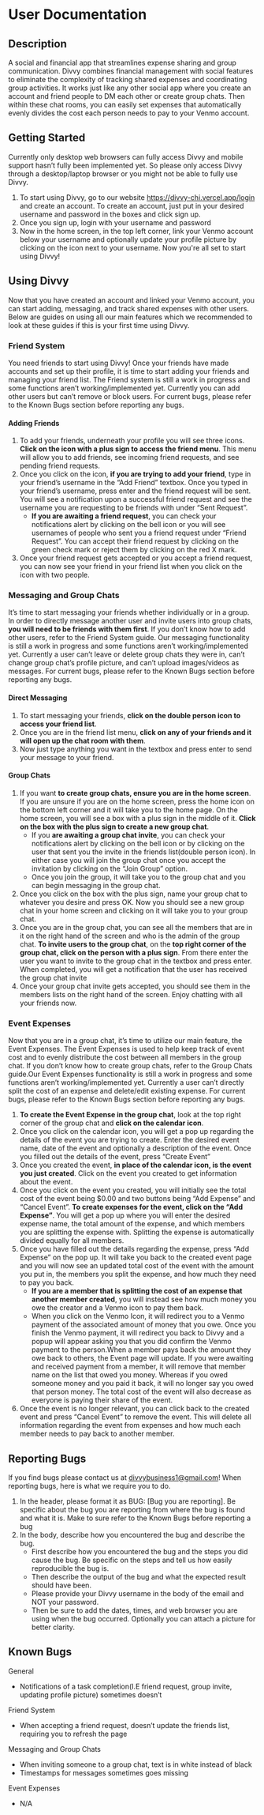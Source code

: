 # User Documentation

## Description

A social and financial app that streamlines expense sharing and group communication. Divvy combines financial management with social features to eliminate the complexity of tracking shared expenses and coordinating group activities. It works just like any other social app where you create an account and friend people to DM each other or create group chats. Then within these chat rooms, you can easily set expenses that automatically evenly divides the cost each person needs to pay to your Venmo account. 

## Getting Started

Currently only desktop web browsers can fully access Divvy and mobile support hasn’t fully been implemented yet. So please only access Divvy through a desktop/laptop browser or you might not be able to fully use Divvy.
1. To start using Divvy, go to our website https://divvy-chi.vercel.app/login and create an account. To create an account, just put in your desired username and password in the boxes and click sign up. 
2. Once you sign up, login with your username and password
3. Now in the home screen, in the top left corner, link your Venmo account below your username and optionally update your profile picture by clicking on the icon next to your username. Now you're all set to start using Divvy!

## Using Divvy

Now that you have created an account and linked your Venmo account, you can start adding, messaging, and track shared expenses with other users. Below are guides on using all our main features which we recommended to look at these guides if this is your first time using Divvy. 

### Friend System
You need friends to start using Divvy! Once your friends have made accounts and set up their profile, it is time to start adding your friends and managing your friend list. The Friend system is still a work in progress and some functions aren’t working/implemented yet. Currently you can add other users but can’t remove or block users. For current bugs, please refer to the Known Bugs section before reporting any bugs.

#### Adding Friends

1. To add your friends, underneath your profile you will see three icons. **Click on the icon with a plus sign to access the friend menu**. This menu will allow you to add friends, see incoming friend requests, and see pending friend requests.
2. Once you click on the icon, **if you are trying to add your friend**, type in your friend’s username in the “Add Friend” textbox. Once you typed in your friend’s username, press enter and the friend request will be sent. You will see a notification upon a successful friend request and see the username you are requesting to be friends with under “Sent Request”.
   - **If you are awaiting a friend request**, you can check your notifications alert by clicking on the bell icon or you will see usernames of people who sent you a friend request under “Friend Request”. You can accept their friend request by clicking on the green check mark or reject them by clicking on the red X mark.
3. Once your friend request gets accepted or you accept a friend request, you can now see your friend in your friend list when you click on the icon with two people.

### Messaging and Group Chats

It’s time to start messaging your friends whether individually or in a group. In order to directly message another user and invite users into group chats, **you will need to be friends with them first**. If you don’t know how to add other users, refer to the Friend System guide. Our messaging functionality is still a work in progress and some functions aren’t working/implemented yet. Currently a user can’t leave or delete group chats they were in, can’t change group chat’s profile picture, and can’t upload images/videos as messages. For current bugs, please refer to the Known Bugs section before reporting any bugs.

#### Direct Messaging
1. To start messaging your friends, **click on the double person icon to access your friend list**.
2. Once you are in the friend list menu, **click on any of your friends and it will open up the chat room with them**.
3. Now just type anything you want in the textbox and press enter to send your message to your friend.

#### Group Chats

1. If you want **to create group chats, ensure you are in the home screen**. If you are unsure if you are on the home screen, press the home icon on the bottom left corner and it will take you to the home page. On the home screen, you will see a box with a plus sign in the middle of it. **Click on the box with the plus sign to create a new group chat**.
   - If you **are awaiting a group chat invite**, you can check your notifications alert by clicking on the bell icon or by clicking on the user that sent you the invite in the friends list(double person icon). In either case you will join the group chat once you accept the invitation by clicking on the  “Join Group” option. 
   - Once you join the group, it will take you to the group chat and you can begin messaging in the group chat.
2. Once you click on the box with the plus sign, name your group chat to whatever you desire and press OK. Now you should see a new group chat in your home screen and clicking on it will take you to your group chat.
3. Once you are in the group chat, you can see all the members that are in it on the right hand of the screen and who is the admin of the group chat. **To invite users to the group chat**, on the **top right corner of the group chat, click on the person with a plus sign**. From there enter the user you want to invite to the group chat in the textbox and press enter. When completed, you will get a notification that the user has received the group chat invite 
4. Once your group chat invite gets accepted, you should see them in the members lists on the right hand of the screen. Enjoy chatting with all your friends now.

### Event Expenses

Now that you are in a group chat, it’s time to utilize our main feature, the Event Expenses. The Event Expenses is used to help keep track of event cost and to evenly distribute the cost between all members in the group chat. If you don’t know how to create group chats, refer to the Group Chats guide.Our Event Expenses functionality is still a work in progress and some functions aren’t working/implemented yet. Currently a user can’t directly split the cost of an expense and delete/edit existing expense. For current bugs, please refer to the Known Bugs section before reporting any bugs.

1. **To create the Event Expense in the group chat**, look at the top right corner of the group chat and **click on the calendar icon**.
2. Once you click on the calendar icon, you will get a pop up regarding the details of the event you are trying to create. Enter the desired event name, date of the event and optionally a description of the event. Once you filled out the details of the event, press “Create Event”
3. Once you created the event, **in place of the calendar icon, is the event you just created**. Click on the event you created to get information about the event.
4. Once you click on the event you created, you will initially see the total cost of the event being $0.00 and two buttons being “Add Expense” and “Cancel Event”. **To create expenses for the event, click on the “Add Expense”**. You will get a pop up where you will enter the desired expense name, the total amount of the expense, and which members you are splitting the expense with. Splitting the expense is automatically divided equally for all members.
5. Once you have filled out the details regarding the expense, press “Add Expense” on the pop up. It will take you back to the created event page and you will now see an updated total cost of the event with the amount you put in, the members you split the expense, and how much they need to pay you back.
   - **If you are a member that is splitting the cost of an expense that another member created**, you will instead see how much money you owe the creator and a Venmo icon to pay them back.
   - When you click on the Venmo Icon, it will redirect you to a Venmo payment of the associated amount of money that you owe. Once you finish the Venmo payment, it will redirect you back to Divvy and a popup will appear asking you that you did confirm the Venmo payment to the person.When a member pays back the amount they owe back to others, the Event page will update. If you were awaiting and received payment from a member, it will remove that member name on the list that owed you money. Whereas if you owed someone money and you paid it back, it will no longer say you owed that person money. The total cost of the event will also decrease as everyone is paying their share of the event.
6. Once the event is no longer relevant, you can click back to the created event and press “Cancel Event” to remove the event. This will delete all information regarding the event from expenses and how much each member needs to pay back to another member.

## Reporting Bugs

If you find bugs please contact us at divvybusiness1@gmail.com! When reporting bugs, here is what we require you to do. 
1. In the header, please format it as BUG: [Bug you are reporting]. Be specific about the bug you are reporting from where the bug is found and what it is. Make to sure refer to the Known Bugs before reporting a bug
2. In the body, describe how you encountered the bug and describe the bug.
   - First describe how you encountered the bug and the steps you did cause the bug. Be specific on the steps and tell us how easily reproducible the bug is. 
   - Then describe the output of the bug and what the expected result should have been. 
   - Please provide your Divvy username in the body of the email and NOT your password.
   - Then be sure to add the dates, times, and web browser you are using when the bug occurred. Optionally you can attach a picture for better clarity.

## Known Bugs

General

- Notifications of a task completion(I.E friend request, group invite, updating profile picture) sometimes doesn’t 
        
Friend System

- When accepting a friend request, doesn’t update the friends list, requiring you to refresh the page

Messaging and Group Chats

- When inviting someone to a group chat, text is in white instead of black
- Timestamps for messages sometimes goes missing

Event Expenses
- N/A

